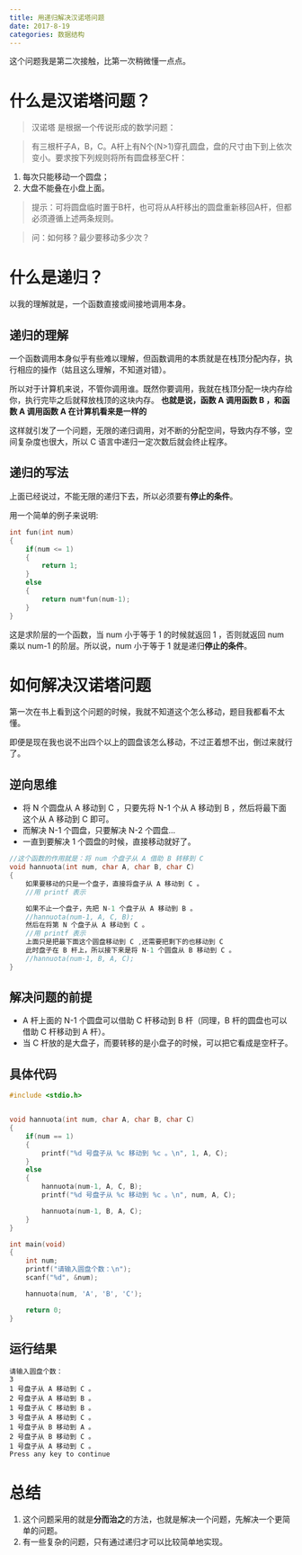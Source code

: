 ```yaml
---
title: 用递归解决汉诺塔问题
date: 2017-8-19
categories: 数据结构
---
```


这个问题我是第二次接触，比第一次稍微懂一点点。
<!--more-->
# 什么是汉诺塔问题？
>汉诺塔 是根据一个传说形成的数学问题：

>有三根杆子A，B，C。A杆上有N个(N>1)穿孔圆盘，盘的尺寸由下到上依次变小。要求按下列规则将所有圆盘移至C杆：
1. 每次只能移动一个圆盘；
2. 大盘不能叠在小盘上面。

>提示：可将圆盘临时置于B杆，也可将从A杆移出的圆盘重新移回A杆，但都必须遵循上述两条规则。

>问：如何移？最少要移动多少次？

# 什么是递归？
以我的理解就是，一个函数直接或间接地调用本身。

## 递归的理解
一个函数调用本身似乎有些难以理解，但函数调用的本质就是在栈顶分配内存，执行相应的操作（姑且这么理解，不知道对错）。

所以对于计算机来说，不管你调用谁。既然你要调用，我就在栈顶分配一块内存给你，执行完毕之后就释放栈顶的这块内存。
**也就是说，函数 A 调用函数 B ，和函数 A 调用函数 A 在计算机看来是一样的**

这样就引发了一个问题，无限的递归调用，对不断的分配空间，导致内存不够，空间复杂度也很大，所以 C 语言中递归一定次数后就会终止程序。

## 递归的写法
上面已经说过，不能无限的递归下去，所以必须要有**停止的条件**。

用一个简单的例子来说明:
```c
int fun(int num)
{
	if(num <= 1)
	{
		return 1;
	}
	else
	{
		return num*fun(num-1);
	}
}
```
这是求阶层的一个函数，当 num 小于等于 1 的时候就返回 1 ，否则就返回 num 乘以 num-1 的阶层。所以说，num 小于等于 1 就是递归**停止的条件**。

# 如何解决汉诺塔问题
第一次在书上看到这个问题的时候，我就不知道这个怎么移动，题目我都看不太懂。

即便是现在我也说不出四个以上的圆盘该怎么移动，不过正着想不出，倒过来就行了。

## 逆向思维
- 将 N 个圆盘从 A 移动到 C ，只要先将 N-1 个从 A 移动到 B ，然后将最下面这个从 A 移动到 C 即可。
- 而解决 N-1 个圆盘，只要解决 N-2 个圆盘...
- 一直到要解决 1 个圆盘的时候，直接移动就好了。

```C
//这个函数的作用就是：将 num 个盘子从 A 借助 B 转移到 C
void hannuota(int num, char A, char B, char C)
{
	如果要移动的只是一个盘子，直接将盘子从 A 移动到 C 。
	//用 printf 表示

	如果不止一个盘子，先把 N-1 个盘子从 A 移动到 B 。
	//hannuota(num-1, A, C, B);
	然后在将第 N 个盘子从 A 移动到 C 。
	//用 printf 表示
	上面只是把最下面这个圆盘移动到 C ,还需要把剩下的也移动到 C
	此时盘子在 B 杆上，所以接下来是将 N-1 个圆盘从 B 移动到 C 。
	//hannuota(num-1, B, A, C);
}
```

## 解决问题的前提
- A 杆上面的 N-1 个圆盘可以借助 C 杆移动到 B 杆（同理，B 杆的圆盘也可以借助 C 杆移动到 A 杆）。
- 当 C 杆放的是大盘子，而要转移的是小盘子的时候，可以把它看成是空杆子。

## 具体代码
```c
#include <stdio.h>


void hannuota(int num, char A, char B, char C)
{
	if(num == 1)
	{
		printf("%d 号盘子从 %c 移动到 %c 。\n", 1, A, C);
	}
	else
	{
		hannuota(num-1, A, C, B);
		printf("%d 号盘子从 %c 移动到 %c 。\n", num, A, C);

		hannuota(num-1, B, A, C);
	}
}

int main(void)
{
	int num;
	printf("请输入圆盘个数：\n");
	scanf("%d", &num);

	hannuota(num, 'A', 'B', 'C');

	return 0;
}
```

## 运行结果
```
请输入圆盘个数：
3
1 号盘子从 A 移动到 C 。
2 号盘子从 A 移动到 B 。
1 号盘子从 C 移动到 B 。
3 号盘子从 A 移动到 C 。
1 号盘子从 B 移动到 A 。
2 号盘子从 B 移动到 C 。
1 号盘子从 A 移动到 C 。
Press any key to continue
```

# 总结
1. 这个问题采用的就是**分而治之**的方法，也就是解决一个问题，先解决一个更简单的问题。
2. 有一些复杂的问题，只有通过递归才可以比较简单地实现。
